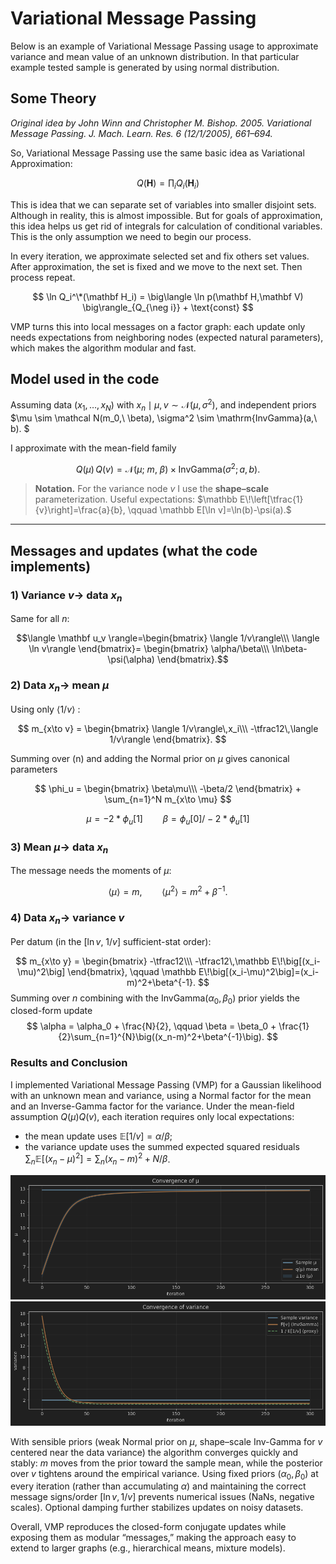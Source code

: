 # Variational Message Passing

Below is an example of Variational Message Passing usage to approximate variance and mean value of an unknown distribution. In that particular example tested sample is generated by using normal distribution.

## Some Theory
*Original idea by John Winn and Christopher M. Bishop. 2005. Variational Message Passing. J. Mach. Learn. Res. 6 (12/1/2005), 661–694.*

So, Variational Message Passing use the same basic idea as Variational Approximation:

$$
Q(\mathbf{H})=\prod_{i} Q_{i}(\mathbf{H}_{i})
$$

This is idea that we can separate set of variables into smaller disjoint sets. Although in reality, this is almost impossible. But for goals of approximation, this idea helps us get rid of integrals for calculation of conditional variables. This is the only assumption we need to begin our process.

In every iteration, we approximate selected set and fix others set values. After approximation, the set is fixed and we move to the next set. Then process repeat.

$$
\ln Q_i^\*(\mathbf H_i)
= \big\langle \ln p(\mathbf H,\mathbf V) \big\rangle_{Q_{\neg i}} + \text{const}
$$

VMP turns this into local messages on a factor graph: each update only needs expectations from neighboring nodes (expected natural parameters), which makes the algorithm modular and fast.

## Model used in the code

Assuming data $(x_1,\dots,x_N)$ with $x_n \mid \mu, v \sim \mathcal N(\mu,\, \sigma^2),$
and independent priors $\mu \sim \mathcal N(m_0,\ \beta), \sigma^2 \sim \mathrm{InvGamma}(a,\ b). $

I approximate with the mean-field family

$$
Q(\mu)\,Q(v)
= \mathcal N(\mu;\ m,\ \beta) \times \mathrm{InvGamma}(\sigma^2; a, b).
$$

> **Notation.** For the variance node $v$ I use the **shape–scale** parameterization.
> Useful expectations:
> $\mathbb E\!\left[\tfrac{1}{v}\right]=\frac{a}{b},
> \qquad
> \mathbb E[\ln v]=\ln(b)-\psi(a).$

---

## Messages and updates (what the code implements)

### 1) Variance $v\to$ data $x_n$

Same for all $n$:

$$\langle \mathbf u_v \rangle=\begin{bmatrix}
\langle 1/v\rangle\\\
\langle \ln v\rangle
\end{bmatrix}=
\begin{bmatrix}
\alpha/\beta\\\
\ln\beta-\psi(\alpha)
\end{bmatrix}.$$

### 2) Data $x_n \to$ mean $\mu$
Using only $\langle 1/v \rangle$ :

$$
m_{x\to v} =
\begin{bmatrix}
\langle 1/v\rangle\,x_i\\\
-\tfrac12\,\langle 1/v\rangle
\end{bmatrix}.
$$

Summing over \(n\) and adding the Normal prior on $\mu$ gives canonical parameters

$$
\phi_u =
\begin{bmatrix}
\beta\mu\\\
-\beta/2
\end{bmatrix} +
\sum_{n=1}^N m_{x\to \mu}
$$

$$
\mu=-2 * \phi_u[1]
\qquad
\beta=\phi_u[0] / -2 * \phi_u[1]
$$

### 3) Mean $\mu \to$ data $x_n$
The message needs the moments of $\mu$:

$$
\langle \mu \rangle = m, \qquad \langle \mu^2 \rangle = m^2 + \beta^{-1}.
$$

### 4) Data $x_n \to$ variance $v$
Per datum (in the $[\ln v,\ 1/v]$ sufficient-stat order):

$$
m_{x\to y} =
\begin{bmatrix}
-\tfrac12\\\
-\tfrac12\,\mathbb E\!\big[(x_i-\mu)^2\big]
\end{bmatrix},
\qquad
\mathbb E\!\big[(x_i-\mu)^2\big]=(x_i-m)^2+\beta^{-1}.
$$
Summing over $n$ combining with the $\mathrm{InvGamma}(\alpha_0,\beta_0)$ prior yields the closed-form update
$$
\alpha = \alpha_0 + \frac{N}{2},
\qquad
\beta = \beta_0 + \frac{1}{2}\sum_{n=1}^{N}\big((x_n-m)^2+\beta^{-1}\big).
$$

### Results and Conclusion

I implemented Variational Message Passing (VMP) for a Gaussian likelihood with
an unknown mean and variance, using a Normal factor for the mean and an
Inverse-Gamma factor for the variance. Under the mean-field assumption
$Q(\mu)Q(v)$, each iteration requires only local expectations:

- the mean update uses $\mathbb{E}[1/v] = \alpha/\beta$;
- the variance update uses the summed expected squared residuals
  $\sum_n \mathbb{E}[(x_n-\mu)^2] = \sum_n (x_n-m)^2 + N/\beta$.

![Mean approximation](img/output_mean.png)
![Variance approximation](img/output_variance.png)

With sensible priors (weak Normal prior on $\mu$, shape–scale Inv-Gamma for $v$
centered near the data variance) the algorithm converges quickly and stably:
$m$ moves from the prior toward the sample mean, while the posterior over
$v$ tightens around the empirical variance. Using fixed priors $(\alpha_0,\beta_0)$
at every iteration (rather than accumulating $\alpha$) and maintaining
the correct message signs/order $[\ln v,1/v]$ prevents numerical issues
(NaNs, negative scales). Optional damping further stabilizes updates on
noisy datasets.

Overall, VMP reproduces the closed-form conjugate updates while exposing
them as modular “messages,” making the approach easy to extend to larger
graphs (e.g., hierarchical means, mixture models).



